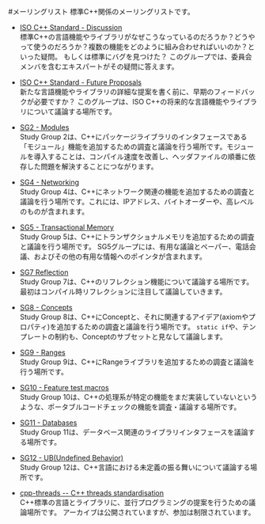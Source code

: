 #メーリングリスト
標準C++関係のメーリングリストです。 

- [ISO C++ Standard - Discussion](https://groups.google.com/a/isocpp.org/forum/#!forum/std-discussion)<br/>
標準C++の言語機能やライブラリがなぜこうなっているのだろうか？どうやって使うのだろうか？複数の機能をどのように組み合わせればいいのか？といった疑問。 
もしくは標準にバグを見つけた？ 
このグループでは、委員会メンバを含むエキスパートがその疑問に答えます。 

- [ISO C++ Standard - Future Proposals](https://groups.google.com/a/isocpp.org/forum/#!forum/std-proposals)<br/>
新たな言語機能やライブラリの詳細な提案を書く前に、早期のフィードバックが必要ですか？ 
このグループは、ISO C++の将来的な言語機能やライブラリについて議論する場所です。 

- [SG2 - Modules](http://groups.google.com/a/isocpp.org/forum/?fromgroups#!forum/modules)<br/>
Study Group 2は、C++にパッケージライブラリのインタフェースである「モジュール」機能を追加するための調査と議論を行う場所です。モジュールを導入することは、コンパイル速度を改善し、ヘッダファイルの順番に依存した問題を解決することにつながります。 

- [SG4 - Networking](http://groups.google.com/a/isocpp.org/forum/?fromgroups#!forum/networking)<br/>
Study Group 4は、C++にネットワーク関連の機能を追加するための調査と議論を行う場所です。これには、IPアドレス、バイトオーダーや、高レベルのものが含まれます。 

- [SG5 - Transactional Memory](https://groups.google.com/a/isocpp.org/forum/?fromgroups#!forum/tm)<br/>
Study Group 5は、C++にトランザクショナルメモリを追加するための調査と議論を行う場所です。 
SG5グループには、有用な議論とペーパー、電話会議、およびその他の有用な情報へのポインタが含まれます。 

- [SG7 Reflection](http://groups.google.com/a/isocpp.org/forum/?fromgroups#!forum/reflection)<br/>
Study Group 7は、C++のリフレクション機能について議論する場所です。最初はコンパイル時リフレクションに注目して議論していきます。 

- [SG8 - Concepts](https://groups.google.com/a/isocpp.org/forum/?fromgroups#!forum/concepts)<br/>
Study Group 8は、C++にConceptと、それに関連するアイデア(axiomやプロパティ)を追加するための調査と議論を行う場所です。 
`static if`や、テンプレートの制約も、Conceptのサブセットと見なして議論します。 

- [SG9 - Ranges](http://www.open-std.org/mailman/listinfo/ranges)<br/>
Study Group 9は、C++にRangeライブラリを追加するための調査と議論を行う場所です。 

- [SG10 - Feature test macros](http://www.open-std.org/mailman/listinfo/features)<br/>
Study Group 10は、C++の処理系が特定の機能をまだ実装していないというような、ポータブルコードチェックの機能を調査・議論する場所です。 

- [SG11 - Databases](http://groups.google.com/a/isocpp.org/forum/?fromgroups#!forum/databases)<br/>
Study Group 11は、データベース関連のライブラリインタフェースを議論する場所です。 

- [SG12 - UB(Undefined Behavior)](http://www.open-std.org/mailman/listinfo/ub)<br/>
Study Group 12は、C++言語における未定義の振る舞いについて議論する場所です。 

- [cpp-threads -- C++ threads standardisation](http://www.decadent.org.uk/cgi-bin/mailman/listinfo/cpp-threads)<br/>
C++標準の言語とライブラリに、並行プログラミングの提案を行うための議論場所です。 
アーカイブは公開されていますが、参加は制限されています。 

